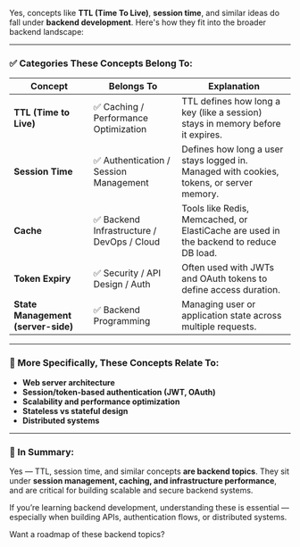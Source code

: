Yes, concepts like **TTL (Time To Live)**, **session time**, and similar ideas do fall under **backend development**. Here's how they fit into the broader backend landscape:

---

### ✅ Categories These Concepts Belong To:

| Concept                            | Belongs To                                | Explanation                                                                              |
| ---------------------------------- | ----------------------------------------- | ---------------------------------------------------------------------------------------- |
| **TTL (Time to Live)**             | ✅ Caching / Performance Optimization      | TTL defines how long a key (like a session) stays in memory before it expires.           |
| **Session Time**                   | ✅ Authentication / Session Management     | Defines how long a user stays logged in. Managed with cookies, tokens, or server memory. |
| **Cache**                          | ✅ Backend Infrastructure / DevOps / Cloud | Tools like Redis, Memcached, or ElastiCache are used in the backend to reduce DB load.   |
| **Token Expiry**                   | ✅ Security / API Design / Auth            | Often used with JWTs and OAuth tokens to define access duration.                         |
| **State Management (server-side)** | ✅ Backend Programming                     | Managing user or application state across multiple requests.                             |

---

### 🧠 More Specifically, These Concepts Relate To:

* **Web server architecture**
* **Session/token-based authentication (JWT, OAuth)**
* **Scalability and performance optimization**
* **Stateless vs stateful design**
* **Distributed systems**

---

### 📌 In Summary:

Yes — TTL, session time, and similar concepts **are backend topics**. They sit under **session management, caching, and infrastructure performance**, and are critical for building scalable and secure backend systems.

If you’re learning backend development, understanding these is essential — especially when building APIs, authentication flows, or distributed systems.

Want a roadmap of these backend topics?
